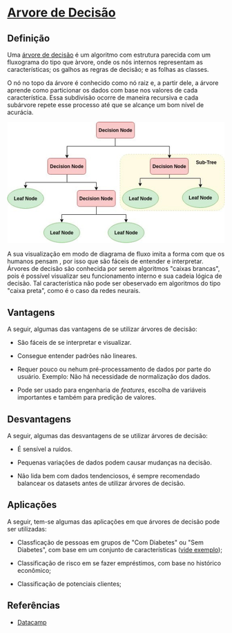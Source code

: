 [arvore_decisao]: ./docs/decision_tree.jpeg "Árvore de decisão"
# [Arvore de Decisão](./arvore_decisao.ipynb)

## Definição

Uma [árvore de decisão]((./arvore_decisao.ipynb)) é um algoritmo com estrutura parecida com um fluxograma do tipo que àrvore, onde os nós internos representam as características; os galhos as regras de decisão; e as folhas as classes.

O nó no topo da árvore é conhecido como nó raiz e, a partir dele, a árvore aprende como particionar os dados com base nos valores de cada característica. Essa subdivisão ocorre de maneira recursiva e cada subárvore  repete esse processo até que se alcançe um bom nível de acurácia.

![alt text][arvore_decisao]

A sua visualização em modo de diagrama de fluxo imita a forma com que os humanos pensam , por isso que são fáceis de entender e interpretar. Árvores de decisão são conhecida por serem algoritmos "caixas brancas", pois é possível visualizar seu funcionamento interno e sua cadeia lógica de decisão. Tal característica não pode ser obeservado em algoritmos do tipo "caixa preta", como é o caso da redes neurais.

## Vantagens

A seguir, algumas das vantagens de se utilizar árvores de decisão:

- São fáceis de se interpretar e visualizar.

- Consegue entender padrões não lineares.

- Requer pouco ou nehum pré-processamento de dados por parte do usuário. Exemplo: Não há necessidade de normalização dos dados.

- Pode ser usado para engenharia de _features_, escolha de variáveis importantes e também para predição de valores.

## Desvantagens

A seguir, algumas das desvantagens de se utilizar árvores de decisão:

- É sensível a ruídos.

- Pequenas variações de dados podem causar mudanças na decisão.

- Não lida bem com dados tendenciosos, é sempre recomendado balancear os datasets antes de utilizar árvores de decisão.


## Aplicações

A seguir, tem-se algumas das aplicações em que árvores de decisão pode ser utilizadas:

- Classficação de pessoas em grupos de "Com Diabetes" ou "Sem Diabetes", com base em um conjunto de características ([vide exemplo](./arvore_decisao.ipynb));

- Classificação de risco em se fazer empréstimos, com base no histórico econômico;

- Classificação de potenciais clientes;

## Referências

- [Datacamp](https://www.datacamp.com/community/tutorials/decision-tree-classification-python)